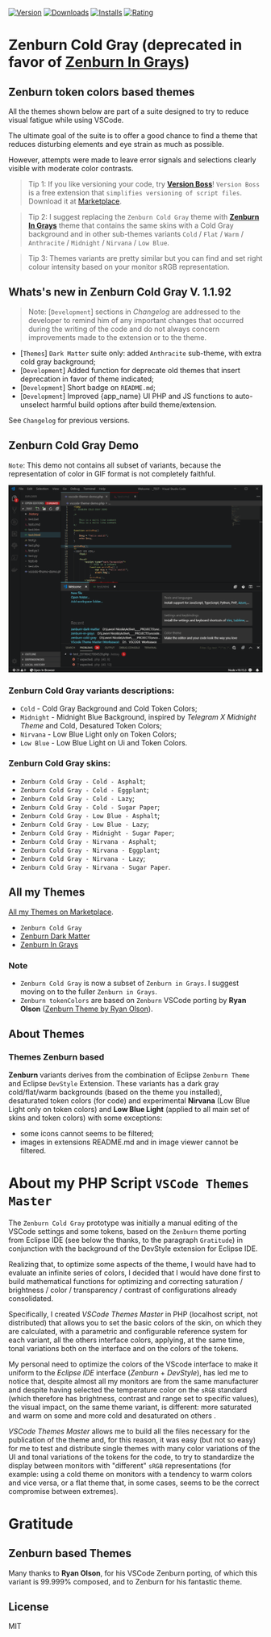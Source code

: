 [![Version](https://vsmarketplacebadge.apphb.com/version-short/nicola-granata.zenburn-cold-gray.svg)](https://marketplace.visualstudio.com/items?itemName=nicola-granata.zenburn-cold-gray)&nbsp;[![Downloads](https://vsmarketplacebadge.apphb.com/downloads-short/nicola-granata.zenburn-cold-gray.svg)](https://marketplace.visualstudio.com/items?itemName=nicola-granata.zenburn-cold-gray)&nbsp;[![Installs](https://vsmarketplacebadge.apphb.com/installs-short/nicola-granata.zenburn-cold-gray.svg)](https://marketplace.visualstudio.com/items?itemName=nicola-granata.zenburn-cold-gray)&nbsp;[![Rating](https://vsmarketplacebadge.apphb.com/rating-short/nicola-granata.zenburn-cold-gray.svg)](https://marketplace.visualstudio.com/items?itemName=nicola-granata.zenburn-cold-gray)&nbsp;

# Zenburn Cold Gray (deprecated in favor of [Zenburn In Grays](https://marketplace.visualstudio.com/items?itemName=nicola-granata.zenburn-in-grays))

## **Zenburn** token colors based themes

All the themes shown below are part of a suite designed to try to reduce visual fatigue while using VSCode.

The ultimate goal of the suite is to offer a good chance to find a theme that reduces disturbing elements and eye strain as much as possible.

However, attempts were made to leave error signals and selections clearly visible with moderate color contrasts.

> Tip 1: If you like versioning your code, try [**Version Boss**](https://marketplace.visualstudio.com/items?itemName=nicola-granata.version-boss)! `Version Boss` is a free extension that `simplifies versioning of script files`. Download it at [Marketplace](https://marketplace.visualstudio.com/items?itemName=nicola-granata.version-boss).

> Tip 2: I suggest replacing the `Zenburn Cold Gray` theme with [**Zenburn In Grays**](https://marketplace.visualstudio.com/items?itemName=nicola-granata.zenburn-in-grays) theme that contains the same skins with a Cold Gray background and in other sub-themes variants `Cold` / `Flat` / `Warm` / `Anthracite` / `Midnight` / `Nirvana` / `Low Blue`.

> Tip 3: Themes variants are pretty similar but you can find and set right colour intensity based on your monitor sRGB representation.


## Whats's new in Zenburn Cold Gray V. 1.1.92

> Note: [`Development`] sections in *Changelog* are addressed to the developer to remind him of any important changes that occurred during the writing of the code and do not always concern improvements made to the extension or to the theme.

- [`Themes`] `Dark Matter` suite only: added `Anthracite` sub-theme, with extra cold gray background;
- [`Development`] Added function for deprecate old themes that insert deprecation in favor of theme indicated;
- [`Development`] Short badge on `README.md`;
- [`Development`] Improved {app_name} UI PHP and JS functions to auto-unselect harmful build options after build theme/extension.


See `Changelog` for previous versions.

## Zenburn Cold Gray Demo

`Note`: This demo not contains all subset of variants, because the representation of color in GIF format is not completely faithful.

![Zenburn Cold Gray Demo](./_gfx/zenburn-cold-gray-demo.gif)

### **Zenburn Cold Gray** variants descriptions:

- `Cold` - Cold Gray Background and Cold Token Colors;
- `Midnight` - Midnight Blue Background, inspired by *Telegram X Midnight Theme* and Cold, Desatured Token Colors;
- `Nirvana` - Low Blue Light only on Token Colors;
- `Low Blue` - Low Blue Light on Ui and Token Colors.


### **Zenburn Cold Gray** skins:

- `Zenburn Cold Gray - Cold - Asphalt`;
- `Zenburn Cold Gray - Cold - Eggplant`;
- `Zenburn Cold Gray - Cold - Lazy`;
- `Zenburn Cold Gray - Cold - Sugar Paper`;
- `Zenburn Cold Gray - Low Blue - Asphalt`;
- `Zenburn Cold Gray - Low Blue - Lazy`;
- `Zenburn Cold Gray - Midnight - Sugar Paper`;
- `Zenburn Cold Gray - Nirvana - Asphalt`;
- `Zenburn Cold Gray - Nirvana - Eggplant`;
- `Zenburn Cold Gray - Nirvana - Lazy`;
- `Zenburn Cold Gray - Nirvana - Sugar Paper`.


## All my Themes

[All my Themes on Marketplace](https://marketplace.visualstudio.com/search?term=publisher%3A%22Nicola%20Granata%22&target=VSCode&category=Themes&sortBy=Relevance).

- `Zenburn Cold Gray`
- [Zenburn Dark Matter](https://marketplace.visualstudio.com/items?itemName=nicola-granata.zenburn-dark-matter)
- [Zenburn In Grays](https://marketplace.visualstudio.com/items?itemName=nicola-granata.zenburn-in-grays)


### Note

- `Zenburn Cold Gray` is now a subset of `Zenburn in Grays`. I suggest moving on to the fuller `Zenburn in Grays`.
- `Zenburn tokenColors` are based on `Zenburn` VSCode porting by **Ryan Olson** ([Zenburn Theme by Ryan Olson](https://marketplace.visualstudio.com/items?itemName=ryanolsonx.zenburn)).

## About Themes

### Themes **Zenburn** based

**Zenburn** variants derives from the combination of Eclipse `Zenburn Theme` and Eclipse `DevStyle` Extension.
These variants has a dark gray cold/flat/warm backgrounds (based on the theme you installed), desaturated token colors (for code) and experimental **Nirvana** (Low Blue Light only on token colors) and **Low Blue Light** (applied to all main set of skins and token colors) with some exceptions:

- some icons cannot seems to be filtered;
- images in extensions README.md and in image viewer cannot be filtered.

# About my PHP Script `VSCode Themes Master`

The `Zenburn Cold Gray` prototype was initially a manual editing of the VSCode settings and some tokens, based on the `Zenburn` theme porting from Eclipse IDE (see below the thanks, to the paragraph `Gratitude`) in conjunction with the background of the DevStyle extension for Eclipse IDE.

Realizing that, to optimize some aspects of the theme, I would have had to evaluate an infinite series of colors, I decided that I would have done first to build mathematical functions for optimizing and correcting saturation / brightness / color / transparency / contrast of configurations already consolidated.

Specifically, I created _VSCode Themes Master_ in PHP (localhost script, not distributed) that allows you to set the basic colors of the skin, on which they are calculated, with a parametric and configurable reference system for each variant, all the others interface colors, applying, at the same time, tonal variations both on the interface and on the colors of the tokens.

My personal need to optimize the colors of the VScode interface to make it uniform to the _Eclipse IDE_ interface (_Zenburn_ + _DevStyle_), has led me to notice that, despite almost all my monitors are from the same manufacturer and despite having selected the temperature color on the `sRGB` standard (which therefore has brightness, contrast and range set to specific values), the visual impact, on the same theme variant, is different: more saturated and warm on some and more cold and desaturated on others .

_VSCode Themes Master_ allows me to build all the files necessary for the publication of the theme and, for this reason, it was easy (but not so easy) for me to test and distribute single themes with many color variations of the UI and tonal variations of the tokens for the code, to try to standardize the display between monitors with "different" `sRGB` representations (for example: using a cold theme on monitors with a tendency to warm colors and vice versa, or a flat theme that, in some cases, seems to be the correct compromise between extremes).

# Gratitude

## Zenburn based Themes

Many thanks to **Ryan Olson**, for his VSCode Zenburn porting, of which this variant is 99.999% composed, and to Zenburn for his fantastic theme.

## License

MIT
